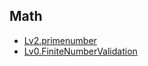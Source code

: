 ## Math
- [Lv2.primenumber](https://programmers.co.kr/learn/courses/30/lessons/92335?language=kotlin)
- [Lv0.FiniteNumberValidation](https://school.programmers.co.kr/learn/courses/30/lessons/120878)

